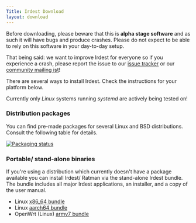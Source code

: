 ```yaml
---
Title: Irdest Download
layout: download
---
```


Before downloading, please beware that this is **alpha stage
software** and as such it will have bugs and produce crashes.  Please
do not expect to be able to rely on this software in your day-to-day
setup.
    
That being said: we want to improve Irdest for everyone so if you
experience a crash, please report the issue to our [issue
tracker][issues] or our [community mailing ist][mail]!
    
[issues]: https://git.irde.st/we/irdest/-/issues
[mail]: https://lists.irde.st/archives/list/community@lists.irde.st/

There are several ways to install Irdest.  Check the instructions for
your platform below.

Currently only *Linux* systems running *systemd* are actively being
tested on!


### Distribution packages
    
You can find pre-made packages for several Linux and BSD
distributions.  Consult the following table for details.

[![Packaging status](https://repology.org/badge/vertical-allrepos/ratman.svg)](https://repology.org/project/ratman/versions)


### Portable/ stand-alone binaries

If you're using a distribution which currently doesn't have a package available you can install Irdest/ Ratman via the stand-alone Irdest bundle.  The bundle includes all major Irdest applications, an installer, and a copy of the user manual.


- Linux [x86_64 bundle](https://git.irde.st/we/irdest/-/jobs/55287/artifacts/file/irdest-bundle-x86_64-0.6.0.tar.gz)
- Linux [aarch64 bundle](https://git.irde.st/we/irdest/-/jobs/55288/artifacts/file/irdest-bundle-aarch64-0.6.0.tar.gz)
- OpenWrt (Linux) [armv7 bundle](https://git.irde.st/we/irdest/-/jobs/53163/artifacts/download?file_type=archive)
